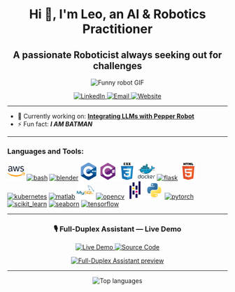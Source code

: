 <h1 align="center">Hi 👋, I'm Leo, an AI & Robotics Practitioner</h1>
<h2 align="center">A passionate Roboticist always seeking out for challenges</h2>

<p align="center">
  <img src="https://media.giphy.com/media/zOvBKUUEERdNm/giphy.gif" alt="Funny robot GIF" width="480"/>
</p>

<p align="center">
  <a href="https://www.linkedin.com/in/sithu-ye-htun-1630b11a9/">
    <img alt="LinkedIn" src="https://img.shields.io/badge/-Linkedin-blue?style=flat-square&logo=linkedin">
  </a>
  <a href="mailto:sithu.y.htun@gmail.com">
    <img alt="Email" src="https://img.shields.io/badge/-Email-red?style=flat-square&logo=gmail&logoColor=white">
  </a>
  <a href="https://leo007-htun.github.io/">
    <img alt="Website" src="https://img.shields.io/badge/Website-github.io-red?style=flat-square">
  </a>
</p>

<hr/>

- 🔭 Currently working on: <a href="https://www.linkedin.com/posts/sithu-ye-htun-1630b11a9_gpt3-pepper-googlespeechrecognition-activity-7142130282849083392-hqfi?utm_source=share&utm_medium=member_desktop"><b>Integrating LLMs with Pepper Robot</b></a>  
- ⚡ Fun fact: <b><i>I AM BATMAN</i></b>

<hr/>

<h3 align="left">Languages and Tools:</h3>
<p align="left">
  <a href="https://aws.amazon.com" target="_blank" rel="noreferrer"><img src="https://raw.githubusercontent.com/devicons/devicon/master/icons/amazonwebservices/amazonwebservices-original-wordmark.svg" alt="aws" width="40" height="40"/></a>
  <a href="https://www.gnu.org/software/bash/" target="_blank" rel="noreferrer"><img src="https://www.vectorlogo.zone/logos/gnu_bash/gnu_bash-icon.svg" alt="bash" width="40" height="40"/></a>
  <a href="https://www.blender.org/" target="_blank" rel="noreferrer"><img src="https://download.blender.org/branding/community/blender_community_badge_white.svg" alt="blender" width="40" height="40"/></a>
  <a href="https://www.w3schools.com/cpp/" target="_blank" rel="noreferrer"><img src="https://raw.githubusercontent.com/devicons/devicon/master/icons/cplusplus/cplusplus-original.svg" alt="cplusplus" width="40" height="40"/></a>
  <a href="https://www.w3schools.com/cs/" target="_blank" rel="noreferrer"><img src="https://raw.githubusercontent.com/devicons/devicon/master/icons/csharp/csharp-original.svg" alt="csharp" width="40" height="40"/></a>
  <a href="https://www.w3schools.com/css/" target="_blank" rel="noreferrer"><img src="https://raw.githubusercontent.com/devicons/devicon/master/icons/css3/css3-original-wordmark.svg" alt="css3" width="40" height="40"/></a>
  <a href="https://www.docker.com/" target="_blank" rel="noreferrer"><img src="https://raw.githubusercontent.com/devicons/devicon/master/icons/docker/docker-original-wordmark.svg" alt="docker" width="40" height="40"/></a>
  <a href="https://flask.palletsprojects.com/" target="_blank" rel="noreferrer"><img src="https://www.vectorlogo.zone/logos/pocoo_flask/pocoo_flask-icon.svg" alt="flask" width="40" height="40"/></a>
  <a href="https://www.w3.org/html/" target="_blank" rel="noreferrer"><img src="https://raw.githubusercontent.com/devicons/devicon/master/icons/html5/html5-original-wordmark.svg" alt="html5" width="40" height="40"/></a>
  <a href="https://kubernetes.io" target="_blank" rel="noreferrer"><img src="https://www.vectorlogo.zone/logos/kubernetes/kubernetes-icon.svg" alt="kubernetes" width="40" height="40"/></a>
  <a href="https://www.mathworks.com/" target="_blank" rel="noreferrer"><img src="https://upload.wikimedia.org/wikipedia/commons/2/21/Matlab_Logo.png" alt="matlab" width="40" height="40"/></a>
  <a href="https://www.mysql.com/" target="_blank" rel="noreferrer"><img src="https://raw.githubusercontent.com/devicons/devicon/master/icons/mysql/mysql-original-wordmark.svg" alt="mysql" width="40" height="40"/></a>
  <a href="https://opencv.org/" target="_blank" rel="noreferrer"><img src="https://www.vectorlogo.zone/logos/opencv/opencv-icon.svg" alt="opencv" width="40" height="40"/></a>
  <a href="https://pandas.pydata.org/" target="_blank" rel="noreferrer"><img src="https://raw.githubusercontent.com/devicons/devicon/2ae2a900d2f041da66e950e4d48052658d850630/icons/pandas/pandas-original.svg" alt="pandas" width="40" height="40"/></a>
  <a href="https://www.python.org" target="_blank" rel="noreferrer"><img src="https://raw.githubusercontent.com/devicons/devicon/master/icons/python/python-original.svg" alt="python" width="40" height="40"/></a>
  <a href="https://pytorch.org/" target="_blank" rel="noreferrer"><img src="https://www.vectorlogo.zone/logos/pytorch/pytorch-icon.svg" alt="pytorch" width="40" height="40"/></a>
  <a href="https://scikit-learn.org/" target="_blank" rel="noreferrer"><img src="https://upload.wikimedia.org/wikipedia/commons/0/05/Scikit_learn_logo_small.svg" alt="scikit_learn" width="40" height="40"/></a>
  <a href="https://seaborn.pydata.org/" target="_blank" rel="noreferrer"><img src="https://seaborn.pydata.org/_images/logo-mark-lightbg.svg" alt="seaborn" width="40" height="40"/></a>
  <a href="https://www.tensorflow.org" target="_blank" rel="noreferrer"><img src="https://www.vectorlogo.zone/logos/tensorflow/tensorflow-icon.svg" alt="tensorflow" width="40" height="40"/></a>
</p>

<hr/>

<!-- 🎙️ Featured Project -->
<h3 align="center">🎙️ Full-Duplex Assistant — Live Demo</h3>

<p align="center">
  <a href="https://com-cloud.cloud">
    <img src="https://img.shields.io/badge/Live%20Demo-GitHub%20Pages-brightgreen?style=for-the-badge&logo=github" alt="Live Demo">
  </a>
  <a href="https://github.com/leo007-htun/full_duplex_assistant">
    <img src="https://img.shields.io/badge/Source-Code-black?style=for-the-badge&logo=github" alt="Source Code">
  </a>
</p>

<p align="center">
  <!-- Replace the GIF below with a real screenshot or GIF committed to your repo, e.g. ./assets/full_duplex_preview.gif -->
  <a href="https://com-cloud.cloud">
    <img src="./assets/full_duplex_preview.gif" alt="Full-Duplex Assistant preview" width="800">
  </a>
</p>

<hr/>

<p align="center">
  <img src="https://github-readme-stats.vercel.app/api/top-langs?username=leo007-htun&langs_count=10&layout=compact&theme=dark" alt="Top languages"/>
</p>

<!-- Optional extras:
<p align="center"><img src="https://github-readme-streak-stats.herokuapp.com/?user=leo007-htun&theme=dark" alt="GitHub Streak"/></p>
<p align="center"><img src="https://github-readme-stats.vercel.app/api?username=leo007-htun&show_icons=true&theme=dark" alt="GitHub Stats"/></p>
-->
